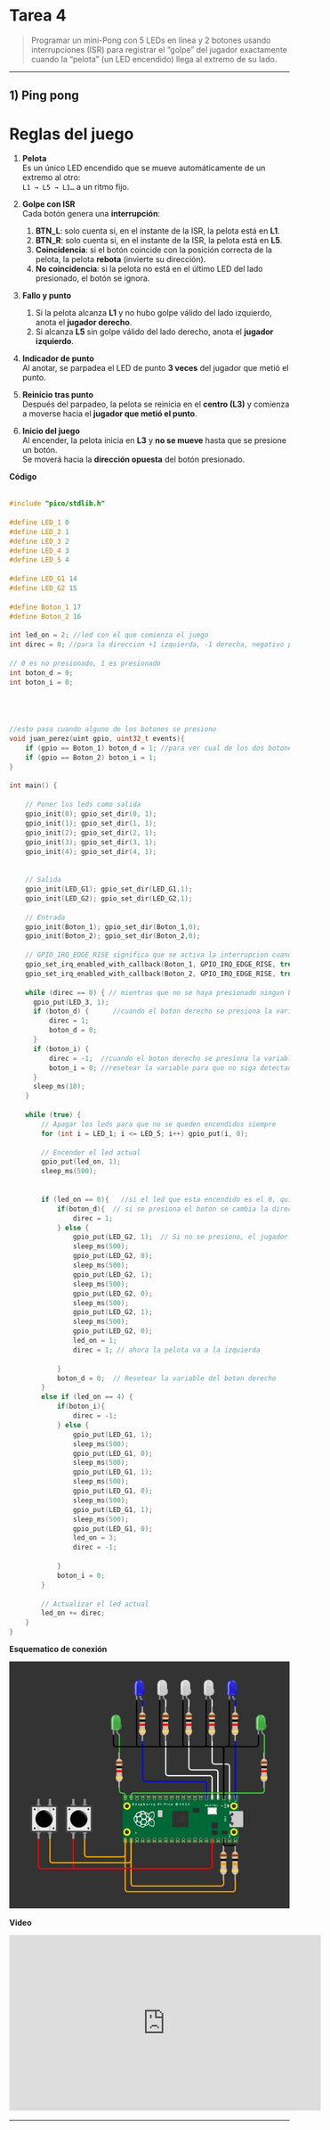 # Tarea 4

> Programar un mini-Pong con 5 LEDs en línea y 2 botones usando interrupciones (ISR) para registrar el “golpe” del jugador exactamente cuando la “pelota” (un LED encendido) llega al extremo de su lado.

---

## 1) Ping pong

# Reglas del juego

1. **Pelota**  
   Es un único LED encendido que se mueve automáticamente de un extremo al otro:  
   `L1 → L5 → L1…` a un ritmo fijo.

2. **Golpe con ISR**  
   Cada botón genera una **interrupción**:
   1. **BTN_L**: solo cuenta si, en el instante de la ISR, la pelota está en **L1**.  
   2. **BTN_R**: solo cuenta si, en el instante de la ISR, la pelota está en **L5**.  
   3. **Coincidencia**: si el botón coincide con la posición correcta de la pelota, la pelota **rebota** (invierte su dirección).  
   4. **No coincidencia**: si la pelota no está en el último LED del lado presionado, el botón se ignora.

3. **Fallo y punto**  
   1. Si la pelota alcanza **L1** y no hubo golpe válido del lado izquierdo, anota el **jugador derecho**.  
   2. Si alcanza **L5** sin golpe válido del lado derecho, anota el **jugador izquierdo**.

4. **Indicador de punto**  
   Al anotar, se parpadea el LED de punto **3 veces** del jugador que metió el punto.

5. **Reinicio tras punto**  
   Después del parpadeo, la pelota se reinicia en el **centro (L3)** y comienza a moverse hacia el **jugador que metió el punto**.

6. **Inicio del juego**  
   Al encender, la pelota inicia en **L3** y **no se mueve** hasta que se presione un botón.  
   Se moverá hacia la **dirección opuesta** del botón presionado.


**Código**

```C++

#include "pico/stdlib.h"
 
#define LED_1 0
#define LED_2 1
#define LED_3 2
#define LED_4 3
#define LED_5 4
 
#define LED_G1 14
#define LED_G2 15
 
#define Boton_1 17
#define Boton_2 16
 
int led_on = 2; //led con el que comienza el juego
int direc = 0; //para la direccion +1 izquierda, -1 derecha, negativo porque al comenzar el juego comenzamos a la izquierda
 
// 0 es no presionado, 1 es presionado
int boton_d = 0;
int boton_i = 0;
 
 

 
//esto pasa cuando alguno de los botones se presiono
void juan_perez(uint gpio, uint32_t events){
    if (gpio == Boton_1) boton_d = 1; //para ver cual de los dos botones se presiono si es el boton1, se le asigna 1 al boton derecho
    if (gpio == Boton_2) boton_i = 1;
}
 
int main() {
 
    // Poner los leds como salida
    gpio_init(0); gpio_set_dir(0, 1);
    gpio_init(1); gpio_set_dir(1, 1);
    gpio_init(2); gpio_set_dir(2, 1);
    gpio_init(3); gpio_set_dir(3, 1);
    gpio_init(4); gpio_set_dir(4, 1);
 
 
    // Salida
    gpio_init(LED_G1); gpio_set_dir(LED_G1,1);
    gpio_init(LED_G2); gpio_set_dir(LED_G2,1);
 
    // Entrada
    gpio_init(Boton_1); gpio_set_dir(Boton_1,0);
    gpio_init(Boton_2); gpio_set_dir(Boton_2,0);
 
    // GPIO_IRQ_EDGE_RISE significa que se activa la interrupcion cuando el boton se presiona y true es para activar la interrupcion
    gpio_set_irq_enabled_with_callback(Boton_1, GPIO_IRQ_EDGE_RISE, true, &juan_perez);
    gpio_set_irq_enabled_with_callback(Boton_2, GPIO_IRQ_EDGE_RISE, true, &juan_perez);
 
    while (direc == 0) { // mientras que no se haya presionado ningun boton, el led de en medio esta encendido
      gpio_put(LED_3, 1);
      if (boton_d) {      //cuando el boton derecho se presiona la variable direc es 1, por lo que la pelota va a la izquierda        
          direc = 1;   
          boton_d = 0;
      }
      if (boton_i) {
          direc = -1;  //cuando el boton derecho se presiona la variable direc es -1, por lo que la pelota va a la derecha
          boton_i = 0; //resetear la variable para que no siga detectando que el boton esta presionado 
      }
      sleep_ms(10); 
    }
 
    while (true) {
        // Apagar los leds para que no se queden encendidos siempre
        for (int i = LED_1; i <= LED_5; i++) gpio_put(i, 0);
 
        // Encender el led actual
        gpio_put(led_on, 1);
        sleep_ms(500);
 
       
        if (led_on == 0){   //si el led que esta encendido es el 0, quiere decir que la pelota llego al final izquierdo
            if(boton_d){  // si se presiona el boton se cambia la direccion de la pelota a la izquierda
                direc = 1;
            } else {
                gpio_put(LED_G2, 1);  // Si no se presiono, el jugador perdio y enciende el led del jugador 2
                sleep_ms(500);
                gpio_put(LED_G2, 0);
                sleep_ms(500);
                gpio_put(LED_G2, 1);  
                sleep_ms(500);
                gpio_put(LED_G2, 0);
                sleep_ms(500);
                gpio_put(LED_G2, 1);  
                sleep_ms(500);
                gpio_put(LED_G2, 0);
                led_on = 1;
                direc = 1; // ahora la pelota va a la izquierda
                
            }
            boton_d = 0;  // Resetear la variable del boton derecho
        }
        else if (led_on == 4) {
            if(boton_i){
                direc = -1;
            } else {
                gpio_put(LED_G1, 1);  
                sleep_ms(500);
                gpio_put(LED_G1, 0);
                sleep_ms(500);
                gpio_put(LED_G1, 1);  
                sleep_ms(500);
                gpio_put(LED_G1, 0);
                sleep_ms(500);
                gpio_put(LED_G1, 1);  
                sleep_ms(500);
                gpio_put(LED_G1, 0);
                led_on = 3;
                direc = -1;
                 
            }
            boton_i = 0;  
        }
 
        // Actualizar el led actual
        led_on += direc;
    }
}

```
**Esquematico de conexión**

![Diagrama del sistema](../recursos/imgs/esquematico_tarea4.jpg)


**Video**

<iframe width="560" height="315" src="https://www.youtube.com/embed/4fPDO2PUujk?si=8YOV_0s4Jcjccc1J" title="YouTube video player" frameborder="0" allow="accelerometer; autoplay; clipboard-write; encrypted-media; gyroscope; picture-in-picture; web-share" referrerpolicy="strict-origin-when-cross-origin" allowfullscreen></iframe>

---

